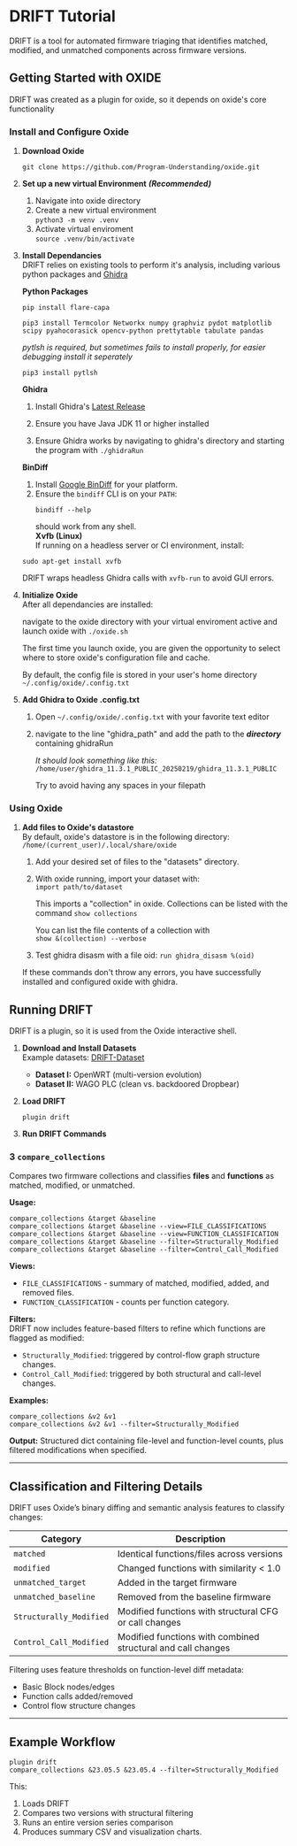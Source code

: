 
# DRIFT Tutorial

DRIFT is a tool for automated firmware triaging that identifies matched, modified, and unmatched components across firmware versions.

## Getting Started with OXIDE

DRIFT was created as a plugin for oxide, so it depends on oxide's core functionality

### Install and Configure Oxide

1. **Download Oxide**

    ```text
    git clone https://github.com/Program-Understanding/oxide.git
    ```

2. **Set up a new virtual Environment** ***(Recommended)***
    1. Navigate into oxide directory
    2. Create a new virtual environment  
    ```python3 -m venv .venv```
    3. Activate virtual enviroment  
    ```source .venv/bin/activate```

3. **Install Dependancies**  
    DRIFT relies on existing tools to perform it's analysis, including various python packages and [Ghidra](https://github.com/NationalSecurityAgency/ghidra)  

    **Python Packages**  

    ```shell
    pip install flare-capa
    ```  

    ```shell
    pip3 install Termcolor Networkx numpy graphviz pydot matplotlib scipy pyahocorasick opencv-python prettytable tabulate pandas
    ```  

    *pytlsh is required, but sometimes fails to install properly, for easier debugging install it seperately*

    ```shell
    pip3 install pytlsh
    ```

    **Ghidra**  
    1. Install Ghidra's [Latest Release](https://github.com/NationalSecurityAgency/ghidra/releases)

    2. Ensure you have Java JDK 11 or higher installed

    3. Ensure Ghidra works by navigating to ghidra's directory and starting the program with ```./ghidraRun```

   **BinDiff**  
   1. Install [Google BinDiff](https://github.com/google/bindiff) for your platform.  
   2. Ensure the `bindiff` CLI is on your `PATH`:
      ```text
      bindiff --help
      ```
      should work from any shell.  
   **Xvfb (Linux)**  
   If running on a headless server or CI environment, install:
   ```text
   sudo apt-get install xvfb
   ```
   DRIFT wraps headless Ghidra calls with `xvfb-run` to avoid GUI errors.

4. **Initialize Oxide**  
    After all dependancies are installed:  

    navigate to the oxide directory with your virtual
    enviroment active and launch oxide with ```./oxide.sh```  

    The first time you launch oxide, you are given the opportunity to select where to store oxide's configuration file and cache.

    By default, the config file is stored in your user's home directory ```~/.config/oxide/.config.txt```

5. **Add Ghidra to Oxide .config.txt**
    1. Open ```~/.config/oxide/.config.txt``` with your favorite text editor  

    2. navigate to the line "ghidra_path" and add the path to the ***directory*** containing ghidraRun

        *It should look something like this:*
        ```/home/user/ghidra_11.3.1_PUBLIC_20250219/ghidra_11.3.1_PUBLIC```

        Try to avoid having any spaces in your filepath

### Using Oxide

1. **Add files to Oxide's datastore**  
    By default, oxide's datastore is in the following directory:  
    ```/home/(current_user)/.local/share/oxide```

    1. Add your desired set of files to the "datasets" directory.

    2. With oxide running, import your dataset with:  
    ```import path/to/dataset```  

        This imports a "collection" in oxide. Collections can be listed with the command ```show collections```

        You can list the file contents of a collection with  
        ```show &(collection) --verbose```

    3. Test ghidra disasm with a file oid:
    ```run ghidra_disasm %(oid)```

    If these commands don't throw any errors, you have successfully installed and configured oxide with ghidra.

## Running DRIFT

DRIFT is a plugin, so it is used from the Oxide interactive shell.

1. **Download and Install Datasets**  
   Example datasets: [DRIFT-Dataset](https://github.com/Program-Understanding/DRIFT-Dataset)

   - **Dataset I:** OpenWRT (multi-version evolution)
   - **Dataset II:** WAGO PLC (clean vs. backdoored Dropbear)

2. **Load DRIFT**

   ```text
   plugin drift
   ```

3. **Run DRIFT Commands**

### 3 `compare_collections`

Compares two firmware collections and classifies **files** and **functions** as matched, modified, or unmatched.

**Usage:**

```text
compare_collections &target &baseline
compare_collections &target &baseline --view=FILE_CLASSIFICATIONS
compare_collections &target &baseline --view=FUNCTION_CLASSIFICATION
compare_collections &target &baseline --filter=Structurally_Modified
compare_collections &target &baseline --filter=Control_Call_Modified
```

**Views:**
- `FILE_CLASSIFICATIONS` - summary of matched, modified, added, and removed files.
- `FUNCTION_CLASSIFICATION` - counts per function category.

**Filters:**  
DRIFT now includes feature-based filters to refine which functions are flagged as modified:
- `Structurally_Modified`: triggered by control-flow graph structure changes.
- `Control_Call_Modified`: triggered by both structural and call-level changes.

**Examples:**

```text
compare_collections &v2 &v1
compare_collections &v2 &v1 --filter=Structurally_Modified
```

**Output:** Structured dict containing file-level and function-level counts, plus filtered modifications when specified.

---

## Classification and Filtering Details

DRIFT uses Oxide’s binary diffing and semantic analysis features to classify changes:

| Category                | Description                                                   |
|--------------------------|----------------------------------------------------------------|
| `matched`                | Identical functions/files across versions                      |
| `modified`               | Changed functions with similarity < 1.0                         |
| `unmatched_target`       | Added in the target firmware                                   |
| `unmatched_baseline`     | Removed from the baseline firmware                             |
| `Structurally_Modified`  | Modified functions with structural CFG or call changes         |
| `Control_Call_Modified`  | Modified functions with combined structural and call changes   |

Filtering uses feature thresholds on function-level diff metadata:
- Basic Block nodes/edges
- Function calls added/removed
- Control flow structure changes

---

## Example Workflow

```text
plugin drift
compare_collections &23.05.5 &23.05.4 --filter=Structurally_Modified
```

This:
1. Loads DRIFT
2. Compares two versions with structural filtering
3. Runs an entire version series comparison
4. Produces summary CSV and visualization charts.